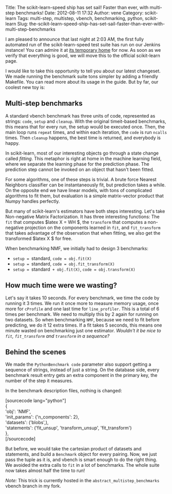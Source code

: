 Title: The scikit-learn-speed ship has set sail! Faster than ever, with multi-step benchmarks!
Date: 2012-08-11 17:32
Author: vene
Category: scikit-learn
Tags: multi-step, multistep, vbench, benchmarking, python, scikit-learn
Slug: the-scikit-learn-speed-ship-has-set-sail-faster-than-ever-with-multi-step-benchmarks

I am pleased to announce that last night at 2:03 AM, the first fully
automated run of the scikit-learn-speed test suite has run on our
Jenkins instance! You can admire it at [its temporary home][] for now.
As soon as we verify that everything is good, we will move this to the
official scikit-learn page.

I would like to take this opportunity to tell you about our latest
changeset. We made running the benchmark suite tons simpler by adding a
friendly Makefile. You can read more about its usage in the guide. But
by far, our coolest new toy is:

Multi-step benchmarks
---------------------

A standard vbench benchmark has three units of code, represented as
strings: `code`, `setup` and `cleanup`. With the original timeit-based
benchmarks, this means that for every run, the setup would be executed
once. Then, the main loop runs `repeat` times, and within each
iteration, the `code` is run `ncalls` times. Then `cleanup` happens, the
best time is returned, and everybody is happy.

In scikit-learn, most of our interesting objects go through a state
change called *fitting*. This metaphor is right at home in the machine
learning field, where we separate the learning phase for the prediction
phase. The prediction step cannot be invoked on an object that hasn't
been fitted.

For some algorithms, one of these steps is trivial. A brute force
Nearest Neighbors classifier can be instantaneously fit, but prediction
takes a while. On the opposite end we have linear models, with tons of
complicated algorithms to fit them, but evaluation is a simple
matrix-vector product that Numpy handles perfectly.

But many of scikit-learn's estimators have both steps interesting. Let's
take Non-negative Matrix Factorization. It has three interesting
functions: The `fit` that computes \$latex X = WH \$, the `transform`
that computes a non-negative projection on the components learned in
`fit`, and `fit_transform` that takes advantage of the observation that
when fitting, we also get the transformed \$latex X \$ for free.

When benchmarking NMF, we initially had to design 3 benchmarks:

-   `setup = `standard, `code = obj.fit(X)`
-   `setup = `standard, `code = obj.fit_transform(X)`
-   `setup = `standard` + obj.fit(X)`, `code = obj.transform(X)`

How much time were we wasting?
------------------------------

Let's say it takes 10 seconds. For every benchmark, we time the code by
running it 3 times. We run it once more to measure memory usage, once
more for `cProfile` and one last time for `line_profiler`. This is a
total of 6 times per benchmark. We need to multiply this by 2 again for
running on two datasets. So when benchmarking `NMF`, because we need to
fit before predicting, we do it 12 extra times. If a fit takes 5
seconds, this means one minute wasted on benchmarking just one
estimator. *Wouldn't it be nice to `fit`, `fit_transform` and
`transform` in a sequence?*

Behind the scenes
-----------------

We made the `PythonBenchmark code` parameter also support getting a
sequence of strings, instead of just a string. On the database side,
every benchmark result entry gets an extra component in the primary key,
the number of the step it measures.

In the benchmark description files, nothing is changed:

[sourcecode lang="python"]  
{  
'obj': 'NMF',  
'init\_params': {'n\_components': 2},  
'datasets': ('blobs',),  
'statements': ('fit\_unsup', 'transform\_unsup', 'fit\_transform')  
},  
[/sourcecode]

But before, we would take the cartesian product of datasets and
statements, and build a `Benchmark` object for every pairing. Now, we
just pass the tuple as it is, and vbench is smart enough to do the right
thing.  
We avoided the extra calls to `fit` in a lot of benchmarks. The whole
suite now takes almost half the time to run!

*Note:* This trick is currently hosted in the
`abstract_multistep_benchmarks` vbench branch in my fork.

  [its temporary home]: http://jenkins-scikit-learn.github.com/scikit-learn-speed/
